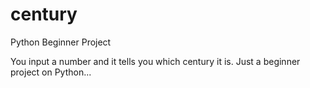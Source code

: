 # century
Python Beginner Project

You input a number and it tells you which century it is. Just a beginner project on Python...
